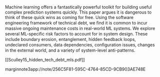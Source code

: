 Machine learning offers a fantastically powerful toolkit for building useful complex prediction systems quickly. This paper argues it is dangerous to think of these quick wins as coming for free. Using the software engineering framework of technical debt, we ﬁnd it is common to incur massive ongoing maintenance costs in real-world ML systems. We explore several ML-speciﬁc risk factors to account for in system design. These include boundary erosion, entanglement, hidden feedback loops, undeclared consumers, data dependencies, conﬁguration issues, changes in the external world, and a variety of system-level anti-patterns.

[[Sculley15_hidden_tech_debt_mls.pdf]]

marginnote3app://note/256C5F81-595C-4764-85CD-9CB903AE748E